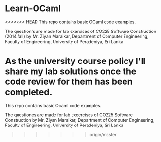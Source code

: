 Learn-OCaml
===========

<<<<<<< HEAD
This repo contains basic OCaml code examples.

The question's are made for lab exercises of CO225 Software Construction (2014 fall) by Mr. Ziyan Maraikar, Department of Computer Engineering, Faculty of Engineering, University of Peradeniya, Sri Lanka

As the university course policy I'll share my lab solutions once the code review for them has been completed.
=======
This repo contains basic Ocaml code examples.

The questiones are made for lab excercises of CO225 Software Construction
by Mr. Ziyan Maraikar, Department of Computer Engineering, Faculty of Engineering, University of Peradeniya, Sri Lanka
>>>>>>> origin/master
